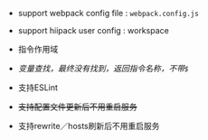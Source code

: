 * support webpack config file : `webpack.config.js`
* support hiipack user config : workspace

* 指令作用域
* _变量查找，最终没有找到，返回指令名称，不带`$`_
* 支持ESLint
* ~~支持配置文件更新后不用重启服务~~
* 支持rewrite／hosts刷新后不用重启服务
